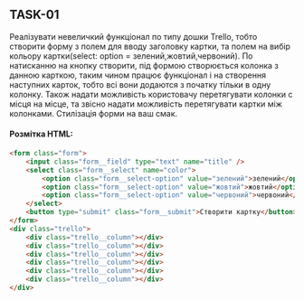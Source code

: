 ## TASK-01

Реалізувати невеличкий функціонал по типу дошки Trello, тобто створити форму з полем для вводу заголовку картки, та полем на вибір кольору картки(select: option = зелений,жовтий,червоний). По натисканню на кнопку створити, під формою створюється колонка з данною карткою, таким чином працює функціонал і на створення наступних карток, тобто всі вони додаются з початку тільки в одну колонку. Також надати можливість користовачу перетягувати колонки с місця на місце, та звісно надати можливість перетягувати картки між колонками. Стилізація форми на ваш смак.

#### Розмітка HTML:

```html
<form class="form">
	<input class="form__field" type="text" name="title" />
	<select class="form__select" name="color">
		<option class="form__select-option" value="зелений">зелений</option>
		<option class="form__select-option" value="жовтий">жовтий</option>
		<option class="form__select-option" value="червоний">червоний</option>
	</select>
	<button type="submit" class="form__submit">Створити картку</button>
</form>
<div class="trello">
	<div class="trello__column"></div>
	<div class="trello__column"></div>
	<div class="trello__column"></div>
	<div class="trello__column"></div>
	<div class="trello__column"></div>
	<div class="trello__column"></div>
</div>
```
